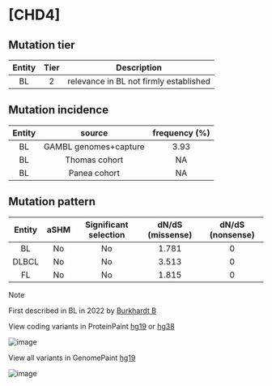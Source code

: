 # [CHD4]

## Mutation tier

|Entity|Tier|Description                           |
|:------:|:----:|--------------------------------------|
|BL    |2   |relevance in BL not firmly established|
## Mutation incidence

|Entity|source               |frequency (%)|
|:------:|:---------------------:|:-------------:|
|BL    |GAMBL genomes+capture|3.93         |
|BL    |Thomas cohort        |  NA         |
|BL    |Panea cohort         |  NA         |

## Mutation pattern

|Entity|aSHM|Significant selection|dN/dS (missense)|dN/dS (nonsense)|
|:------:|:----:|:---------------------:|:----------------:|:----------------:|
|BL    |No  |No                   |1.781           |0               |
|DLBCL |No  |No                   |3.513           |0               |
|FL    |No  |No                   |1.815           |0               |


> [!NOTE]
> First described in BL in 2022 by [Burkhardt B](https://pubmed.ncbi.nlm.nih.gov/35794096)

View coding variants in ProteinPaint [hg19](https://www.bcgsc.ca/downloads/morinlab/GAMBL/test/genes/CHD4_protein.html)  or [hg38](https://www.bcgsc.ca/downloads/morinlab/GAMBL/test/genes/CHD4_protein_hg38.html)

![image](../../images/proteinpaint/CHD4_NM_001273.svg)

View all variants in GenomePaint [hg19](https://www.bcgsc.ca/downloads/morinlab/GAMBL/test/genes/CHD4.html)

![image](../../images/proteinpaint/CHD4.svg)
